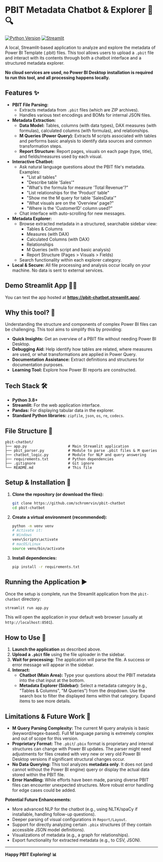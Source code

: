 
# PBIT Metadata Chatbot & Explorer 🤖🔍

[![Python Version](https://img.shields.io/badge/Python-3.8%2B-blue.svg)](https://www.python.org/downloads/)
[![Streamlit](https://img.shields.io/badge/Streamlit-1.20%2B-FF4B4B.svg)](https://streamlit.io)

A local, Streamlit-based application to analyze and explore the metadata of Power BI Template (.pbit) files. This tool allows users to upload a `.pbit` file and interact with its contents through both a chatbot interface and a structured metadata explorer.

**No cloud services are used, no Power BI Desktop installation is required to run this tool, and all processing happens locally.**

## Features ✨

*   **PBIT File Parsing:**
    *   Extracts metadata from `.pbit` files (which are ZIP archives).
    *   Handles various text encodings and BOMs for internal JSON files.
*   **Metadata Extraction:**
    *   **Data Model:** Tables, columns (with data types), DAX measures (with formulas), calculated columns (with formulas), and relationships.
    *   **M Queries (Power Query):** Extracts M scripts associated with tables and performs basic analysis to identify data sources and common transformation steps.
    *   **Report Structure:** Report pages, visuals on each page (type, title), and fields/measures used by each visual.
*   **Interactive Chatbot:**
    *   Ask natural language questions about the PBIT file's metadata. Examples:
        *   "List all tables"
        *   "Describe table 'Sales'"
        *   "What's the formula for measure 'Total Revenue'?"
        *   "List relationships for the 'Product' table"
        *   "Show me the M query for table 'SalesData'"
        *   "What visuals are on the 'Overview' page?"
        *   "Where is the 'CustomerID' column used?"
    *   Chat interface with auto-scrolling for new messages.
*   **Metadata Explorer:**
    *   Browse extracted metadata in a structured, searchable sidebar view:
        *   Tables & Columns
        *   Measures (with DAX)
        *   Calculated Columns (with DAX)
        *   Relationships
        *   M Queries (with script and basic analysis)
        *   Report Structure (Pages > Visuals > Fields)
    *   Search functionality within each explorer category.
*   **Local & Secure:** All file processing and analysis occur locally on your machine. No data is sent to external services.

## Demo Streamlit App 👨‍💻

You can test the app hosted at **https://pbit-chatbot.streamlit.app/**.

## Why this tool? 🤔

Understanding the structure and components of complex Power BI files can be challenging. This tool aims to simplify this by providing:

*   **Quick Insights:** Get an overview of a PBIT file without needing Power BI Desktop.
*   **Debugging Aid:** Help identify how tables are related, where measures are used, or what transformations are applied in Power Query.
*   **Documentation Assistance:** Extract definitions and structures for documentation purposes.
*   **Learning Tool:** Explore how Power BI reports are constructed.

## Tech Stack 🛠️

*   **Python 3.8+**
*   **Streamlit:** For the web application interface.
*   **Pandas:** For displaying tabular data in the explorer.
*   **Standard Python libraries:** `zipfile`, `json`, `os`, `re`, `codecs`.

## File Structure 📁

```
pbit-chatbot/
├── app.py                   # Main Streamlit application
├── pbit_parser.py           # Module to parse .pbit files & M queries
├── chatbot_logic.py         # Module for NLP and query answering
├── requirements.txt         # Python dependencies
├── .gitignore               # Git ignore
└── README.md                # This file
```

## Setup & Installation 🚀

1.  **Clone the repository (or download the files):**
    ```bash
    git clone https://github.com/schromrvin/pbit-chatbot
    cd pbit-chatbot
    ```

2.  **Create a virtual environment (recommended):**
    ```bash
    python -m venv venv
    # Activate it:
    # Windows
    venv\Scripts\activate
    # macOS/Linux
    source venv/bin/activate
    ```

3.  **Install dependencies:**
    ```bash
    pip install -r requirements.txt
    ```

## Running the Application ▶️

Once the setup is complete, run the Streamlit application from the `pbit-chatbot` directory:

```bash
streamlit run app.py
```

This will open the application in your default web browser (usually at `http://localhost:8501`).

## How to Use 📖

1.  **Launch the application** as described above.
2.  **Upload a `.pbit` file** using the file uploader in the sidebar.
3.  **Wait for processing:** The application will parse the file. A success or error message will appear in the sidebar.
4.  **Interact:**
    *   **Chatbot (Main Area):** Type your questions about the PBIT metadata into the chat input at the bottom.
    *   **Metadata Explorer (Sidebar):** Select a metadata category (e.g., "Tables & Columns", "M Queries") from the dropdown. Use the search box to filter the displayed items within that category. Expand items to see more details.

## Limitations & Future Work 🚧

*   **M Query Parsing Complexity:** The current M query analysis is basic (keyword/regex-based). Full M language parsing is extremely complex and out of scope for this version.
*   **Proprietary Format:** The `.pbit`/`.pbix` format is proprietary and internal structures can change with Power BI updates. The parser might need adjustments for files created with very new or very old Power BI Desktop versions if significant structural changes occur.
*   **No Data Querying:** This tool analyzes **metadata only**. It does not (and cannot without the Power BI engine) query or display the actual data stored within the PBIT file.
*   **Error Handling:** While efforts have been made, parsing diverse PBIT files can encounter unexpected structures. More robust error handling for edge cases could be added.

**Potential Future Enhancements:**

*   More advanced NLP for the chatbot (e.g., using NLTK/spaCy if installable, handling follow-up questions).
*   Deeper parsing of visual configurations in `Report/Layout`.
*   Support for directly analyzing certain `.pbix` structures (if they contain accessible JSON model definitions).
*   Visualizations of metadata (e.g., a graph for relationships).
*   Export functionality for extracted metadata (e.g., to CSV, JSON).

---

**Happy PBIT Exploring! 📊**